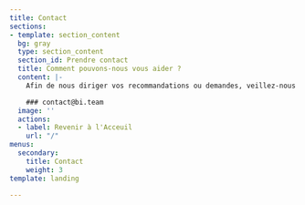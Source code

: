 ```yaml
---
title: Contact
sections:
- template: section_content
  bg: gray
  type: section_content
  section_id: Prendre contact
  title: Comment pouvons-nous vous aider ?
  content: |-
    Afin de nous diriger vos recommandations ou demandes, veillez-nous écrire à :

    ### contact@bi.team
  image: ''
  actions:
  - label: Revenir à l'Acceuil
    url: "/"
menus:
  secondary:
    title: Contact
    weight: 3
template: landing

---
```

